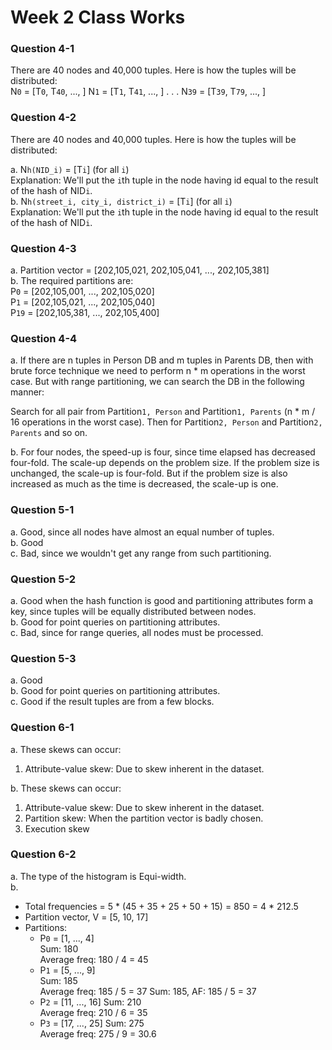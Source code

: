 # Week 2 Class Works

### Question 4-1

There are 40 nodes and 40,000 tuples. Here is how the tuples will be distributed:  
N`0` = [T`0`, T`40`, ..., ]
N`1` = [T`1`, T`41`, ..., ]
.
.
.
N`39` = [T`39`, T`79`, ..., ]

### Question 4-2

There are 40 nodes and 40,000 tuples. Here is how the tuples will be distributed:

a. N`h(NID_i)` = [T`i`] (for all `i`)  
 Explanation: We'll put the `i`th tuple in the node having id equal to the result of the hash of NID`i`.  
b. N`h(street_i, city_i, district_i)` = [T`i`] (for all `i`)  
 Explanation: We'll put the `i`th tuple in the node having id equal to the result of the hash of NID`i`.

### Question 4-3

a. Partition vector = [202,105,021, 202,105,041, ..., 202,105,381]  
b. The required partitions are:  
 P`0` = [202,105,001, ..., 202,105,020]  
 P`1` = [202,105,021, ..., 202,105,040]  
 P`19` = [202,105,381, ..., 202,105,400]

### Question 4-4

a. If there are n tuples in Person DB and m tuples in Parents DB, then with brute force technique we need to perform n \* m operations in the worst case. But with range partitioning, we can search the DB in the following manner:

Search for all pair from Partition`1, Person` and Partition`1, Parents` (n \* m / 16 operations in the worst case). Then for Partition`2, Person` and Partition`2, Parents` and so on.

b. For four nodes, the speed-up is four, since time elapsed has decreased four-fold. The scale-up depends on the problem size. If the problem size is unchanged, the scale-up is four-fold. But if the problem size is also increased as much as the time is decreased, the scale-up is one.

### Question 5-1

a. Good, since all nodes have almost an equal number of tuples.  
b. Good  
c. Bad, since we wouldn't get any range from such partitioning.

### Question 5-2

a. Good when the hash function is good and partitioning attributes form a key, since tuples will be equally distributed between nodes.  
b. Good for point queries on partitioning attributes.  
c. Bad, since for range queries, all nodes must be processed.

### Question 5-3

a. Good  
b. Good for point queries on partitioning attributes.  
c. Good if the result tuples are from a few blocks.

### Question 6-1

a. These skews can occur:

1.  Attribute-value skew: Due to skew inherent in the dataset.

b. These skews can occur:

1.  Attribute-value skew: Due to skew inherent in the dataset.
1.  Partition skew: When the partition vector is badly chosen.
1.  Execution skew

### Question 6-2

a. The type of the histogram is Equi-width.  
b.

- Total frequencies = 5 \* (45 + 35 + 25 + 50 + 15) = 850 = 4 \* 212.5
- Partition vector, V = [5, 10, 17]
- Partitions:
  - P`0` = [1, ..., 4]  
    Sum: 180  
    Average freq: 180 / 4 = 45
  - P`1` = [5, ..., 9]  
     Sum: 185  
     Average freq: 185 / 5 = 37
    Sum: 185, AF: 185 / 5 = 37
  - P`2` = [11, ..., 16]
    Sum: 210  
    Average freq: 210 / 6 = 35
  - P`3` = [17, ..., 25]
    Sum: 275  
    Average freq: 275 / 9 = 30.6
